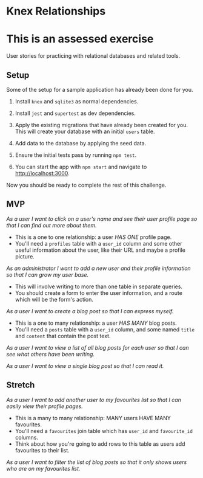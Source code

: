 # Knex Relationships

# This is an assessed exercise

User stories for practicing with relational databases and related tools.


## Setup

Some of the setup for a sample application has already been done for you.

1. Install `knex` and `sqlite3` as normal dependencies.

2. Install `jest` and `supertest` as dev dependencies.

3. Apply the existing migrations that have already been created for you. This will create your database with an initial `users` table.

4. Add data to the database by applying the seed data.

5. Ensure the initial tests pass by running `npm test`.

6. You can start the app with `npm start` and navigate to [http://localhost:3000](http://localhost:3000).

Now you should be ready to complete the rest of this challenge.


## MVP

_As a user I want to click on a user's name and see their user profile page so that I can find out more about them._
 - This is a one to one relationship: a user _HAS ONE_ profile page.
 - You'll need a `profiles` table with a `user_id` column and some other useful information about the user, like their URL and maybe a profile picture.

_As an administrator I want to add a new user and their profile information so that I can grow my user base._
 - This will involve writing to more than one table in separate queries.
 - You should create a form to enter the user information, and a route which will be the form's action.

_As a user I want to create a blog post so that I can express myself._
  - This is a one to many relationship: a user _HAS MANY_ blog posts.
  - You'll need a `posts` table with a `user_id` column, and some named `title` and `content` that contain the post text.

_As a user I want to view a list of all blog posts for each user so that I can see what others have been writing._

_As a user I want to view a single blog post so that I can read it._


## Stretch

_As a user I want to add another user to my favourites list so that I can easily view their profile pages._
 - This is a many to many relationship: MANY users HAVE MANY favourites.
 - You'll need a `favourites` join table which has `user_id` and `favourite_id` columns.
 - Think about how you're going to add rows to this table as users add favourites to their list.

_As a user I want to filter the list of blog posts so that it only shows users who are on my favourites list._
